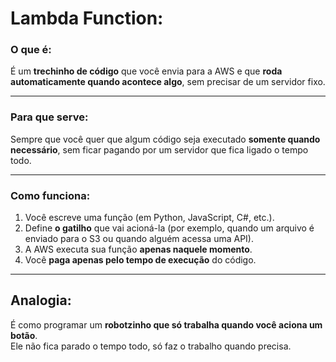 # Lambda Function:

### **O que é:**  
É um **trechinho de código** que você envia para a AWS e que **roda automaticamente quando acontece algo**, sem precisar de um servidor fixo.

---

### **Para que serve:**  
Sempre que você quer que algum código seja executado **somente quando necessário**, sem ficar pagando por um servidor que fica ligado o tempo todo.

---

### **Como funciona:**

1. Você escreve uma função (em Python, JavaScript, C#, etc.).  
2. Define **o gatilho** que vai acioná-la (por exemplo, quando um arquivo é enviado para o S3 ou quando alguém acessa uma API).  
3. A AWS executa sua função **apenas naquele momento**.  
4. Você **paga apenas pelo tempo de execução** do código.

---

## **Analogia:**  
É como programar um **robotzinho que só trabalha quando você aciona um botão**.  
Ele não fica parado o tempo todo, só faz o trabalho quando precisa.